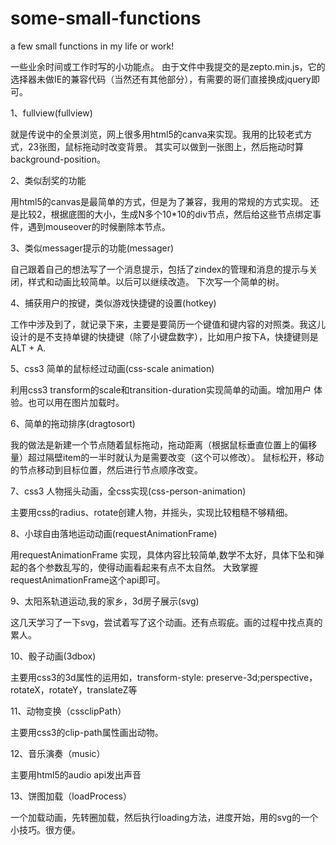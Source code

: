some-small-functions
====================

a few small functions in my life or work!

一些业余时间或工作时写的小功能点。
由于文件中我提交的是zepto.min.js，它的选择器未做IE的兼容代码（当然还有其他部分），有需要的哥们直接换成jquery即可。

1、fullview(fullview) 

就是传说中的全景浏览，网上很多用html5的canva来实现。我用的比较老式方式，23张图，鼠标拖动时改变背景。
其实可以做到一张图上，然后拖动时算background-position。

2、类似刮奖的功能

用html5的canvas是最简单的方式，但是为了兼容，我用的常规的方式实现。
还是比较2，根据底图的大小，生成N多个10*10的div节点，然后给这些节点绑定事件，遇到mouseover的时候删除本节点。

3、类似messager提示的功能(messager)

自己跟着自己的想法写了一个消息提示，包括了zindex的管理和消息的提示与关闭，样式和动画比较简单。以后可以继续改造。
下次写一个简单的树。

4、捕获用户的按键，类似游戏快捷键的设置(hotkey)

工作中涉及到了，就记录下来，主要是要简历一个键值和键内容的对照类。我这儿设计的是不支持单键的快捷键（除了小键盘数字），比如用户按下A，快捷键则是
ALT + A.

5、css3 简单的鼠标经过动画(css-scale animation)

利用css3 transform的scale和transition-duration实现简单的动画。增加用户
体验。也可以用在图片加载时。

6、简单的拖动排序(dragtosort)

我的做法是新建一个节点随着鼠标拖动，拖动距离（根据鼠标垂直位置上的偏移量）超过隔壁item的一半时就认为是需要改变（这个可以修改）。
鼠标松开，移动的节点移动到目标位置，然后进行节点顺序改变。

7、css3 人物摇头动画，全css实现(css-person-animation)

主要用css的radius、rotate创建人物，并摇头，实现比较粗糙不够精细。

8、小球自由落地运动动画(requestAnimationFrame)

用requestAnimationFrame 实现，具体内容比较简单,数学不太好，具体下坠和弹起的各个参数乱写的，使得动画看起来有点不太自然。
大致掌握requestAnimationFrame这个api即可。

9、太阳系轨道运动,我的家乡，3d房子展示(svg)

这几天学习了一下svg，尝试着写了这个动画。还有点瑕疵。画的过程中找点真的累人。

10、骰子动画(3dbox)

主要用css3的3d属性的运用如，transform-style: preserve-3d;perspective，rotateX，rotateY，translateZ等

11、动物变换（cssclipPath）

主要用css3的clip-path属性画出动物。

12、音乐演奏（music）

主要用html5的audio api发出声音

13、饼图加载（loadProcess）

一个加载动画，先转圈加载，然后执行loading方法，进度开始，用的svg的一个小技巧。很方便。